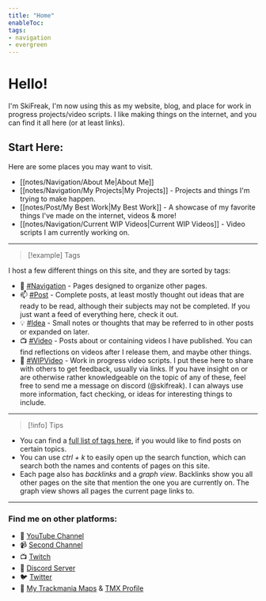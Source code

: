 ```yaml
---
title: "Home"
enableToc: 
tags:
- navigation
- evergreen
---
```

# Hello!
I'm SkiFreak, I'm now using this as my website, blog, and place for work in progress projects/video scripts. I like making things on the internet, and you can find it all here (or at least links).
## Start Here:
Here are some places you may want to visit.
- [[notes/Navigation/About Me|About Me]]
- [[notes/Navigation/My Projects|My Projects]] - Projects and things I'm trying to make happen.
- [[notes/Post/My Best Work|My Best Work]] - A showcase of my favorite things I've made on the internet, videos & more!
- [[notes/Navigation/Current WIP Videos|Current WIP Videos]] - Video scripts I am currently working on.

---
> [!example] Tags

I host a few different things on this site, and they are sorted by tags:
- 📁 [#Navigation](./tags/navigation) - Pages designed to organize other pages.
- 📫 [#Post](./tags/post) - Complete posts, at least mostly thought out ideas that are ready to be read, although their subjects may not be completed. If you just want a feed of everything here, check it out.
- 💡 [#Idea](./tags/idea) - Small notes or thoughts that may be referred to in other posts or expanded on later.
- 📺 [#Video](./tags/video) - Posts about or containing videos I have published. You can find reflections on videos after I release them, and maybe other things.
- 📄 [#WIPVideo](./tags/wipvideo) - Work in progress video scripts. I put these here to share with others to get feedback, usually via links. If you have insight on or are otherwise rather knowledgeable on the topic of any of these, feel free to send me a message on discord (@skifreak). I can always use more information, fact checking, or ideas for interesting things to include.

---
> [!info] Tips

- You can find a [full list of tags here](/tags), if you would like to find posts on certain topics.
- You can use *ctrl + k* to easily open up the search function, which can search both the names and contents of pages on this site.
- Each page also has *backlinks* and a *graph view*. Backlinks show you all other pages on the site that mention the one you are currently on. The graph view shows all pages the current page links to.

---
### Find me on other platforms:
- 🎥 [YouTube Channel](https://www.youtube.com/@Ski_Freak/featured)
- 📹 [Second Channel](https://www.youtube.com/@SkiFreakTM)
- 📺 [Twitch](https://www.twitch.tv/that_ski_freak)
- 📰 [Discord Server](https://discord.gg/sRB54zg)
- 🐦 [Twitter](https://twitter.com/That_Ski_Freak)
- 🚗 [My Trackmania Maps](https://www.youtube.com/@ThatSkiFreak/videos) & [TMX Profile](https://trackmania.exchange/user/profile/27633)

